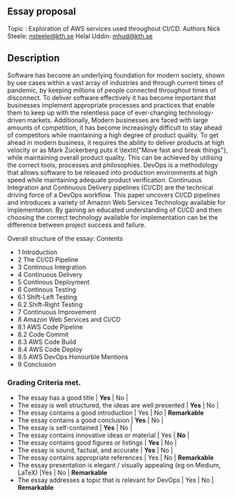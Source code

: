 ## Essay proposal
Topic : Exploration of AWS services used throughout CI/CD.
Authors
Nick Steele: nsteele@kth.se
Helal Uddin: mhud@kth.se

## Description
Software has become an underlying foundation for modern society, shown by use cases within a vast array of industries and through current times of pandemic, by keeping millions of people connected throughout times of disconnect. To deliver software effectively it has become important that businesses implement appropriate processes and practices that enable them to keep up with the relentless pace of ever-changing technology-driven markets. Additionally, Modern businesses are faced with large amounts of competition, it has become increasingly difficult to stay ahead of competitors while maintaining a high degree of product quality. To get ahead in modern business, it requires the ability to deliver products at high velocity or as Mark Zuckerberg puts it \textit{"Move fast and break things"}, while maintaining overall product quality. This can be achieved by utilising the correct tools, processes and philosophies. DevOps is a methodology that allows software to be released into production environments at high speed while maintaining adequate product verification. Continuous Integration and Continuous Delivery pipelines (CI/CD) are the technical driving force of a DevOps workflow. This paper uncovers CI/CD pipelines and introduces a variety of Amazon Web Services Technology available for implementation. By gaining an educated understanding of CI/CD and then choosing the correct technology available for implementation can be the difference between project success and failure.

Overall structure of the essay:
Contents
* 1 Introduction 
* 2 The CI/CD Pipeline
* 3 Continous Integration
* 4 Continuous Delivery
* 5 Continous Deployment
* 6 Continous Testing
* 6.1 Shift-Left Testing
* 6.2 Shift-Right Testing
* 7 Continuous Improvement
* 8 Amazon Web Services and CI/CD
* 8.1 AWS Code Pipeline
* 8.2 Code Commit
* 8.3 AWS Code Build
* 8.4 AWS Code Deploy
* 8.5 AWS DevOps Honourble Mentions
* 9 Conclusion 

### Grading Criteria met.

* The essay has a good title	| **Yes** |	No |
* The essay is well structured, the ideas are well presented	| **Yes** |	No |
* The essay contains a good introduction	| Yes |	No	| **Remarkable**
* The essay contains a good conclusion	| **Yes** |	No |
* The essay is self-contained |	**Yes** |	No	| 
* The essay contains innovative ideas or material	| Yes |	**No** |	
* The essay contains good figures or listings | **Yes**	| No |
* The essay is sound, factual, and accurate |	**Yes** |	No |
* The essay contains appropriate references	| Yes |	No	| **Remarkable**
* The essay presentation is elegant / visually appealing (eg on Medium, LaTeX)	|Yes |	No	| **Remarkable**
* The essay addresses a topic that is relevant for DevOps	| Yes	| No	| **Remarkable**


